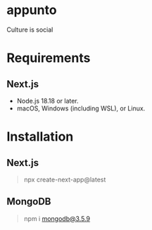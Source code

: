 # appunto
Culture is social

# Requirements
## Next.js
- Node.js 18.18 or later.
- macOS, Windows (including WSL), or Linux.

# Installation
## Next.js
> npx create-next-app@latest

## MongoDB
> npm i mongodb@3.5.9